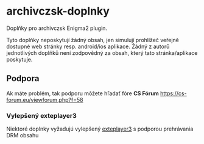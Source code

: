 # archivczsk-doplnky
Doplňky pro archivczsk Enigma2 plugin.

Tyto doplňky neposkytují žádný obsah, jen simulují prohlížeč veřejně dostupné web stránky resp. android/ios aplikace. Žádný z autorů jednotlivých doplňků není zodpovědný za obsah, který tato stránka/aplikace poskytuje.

## Podpora
Ak máte problém, tak podporu môžete hľadať fóre **CS Fórum** https://cs-forum.eu/viewforum.php?f=58

### Vylepšený exteplayer3
Niektoré doplnky vyžadujú vylepšený [exteplayer3](https://github.com/archivczsk/archivczsk/wiki/ServiceApp#vylepšený-exteplayer3) s podporou prehrávania DRM obsahu
